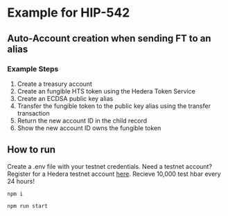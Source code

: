 # Example for HIP-542
## Auto-Account creation when sending FT to an alias
### Example Steps
1. Create a treasury account
2. Create an fungible HTS token using the Hedera Token Service
3. Create an ECDSA public key alias
4. Transfer the fungible token to the public key alias using the transfer transaction
5. Return the new account ID in the child record
6. Show the new account ID owns the fungible token


## How to run
Create a .env file with your testnet credentials. Need a testnet account? Register for a Hedera testnet account [here](https://portal.hedera.com/register). Recieve 10,000 test hbar every 24 hours!

`npm i`

`npm run start`
